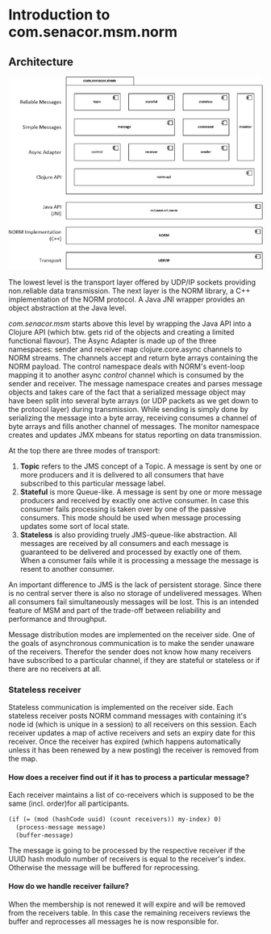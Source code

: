 # Introduction to com.senacor.msm.norm

## Architecture

![MSM Component View](Components.png)

The lowest level is the transport layer offered by UDP/IP sockets providing non.reliable data transmission.
The next layer is the NORM library, a C++ implementation of the NORM protocol. A Java JNI wrapper provides
an object abstraction at the Java level.

_com.senacor.msm_ starts above this level by wrapping the Java API into a Clojure API 
(which btw. gets rid of the objects and creating a limited functional flavour).
The Async Adapter is made up of the three namespaces: sender and receiver map clojure.core.async channels to
NORM streams. The channels accept and return byte arrays containing the NORM payload.
The control namespace deals with NORM's event-loop mapping it to another async _control_ channel which
is consumed by the sender and receiver.
The message namespace creates and parses message objects and takes care of the fact that a serialized
message object may have been split into several byte arrays (or UDP packets as we get down to the
protocol layer) during transmission. While sending is simply done by serializing the message into a byte
array, receiving consumes a channel of byte arrays and fills another channel of messages.
The monitor namespace creates and updates JMX mbeans for status reporting on data transmission.

At the top there are three modes of transport:

1. **Topic** refers to the JMS concept of a Topic. A message is sent by one or more producers and
it is delivered to all consumers that have subscribed to this particular message label.
2. **Stateful** is more Queue-like. A message is sent by one or more message producers and received
by exactly one active consumer. In case this consumer fails processing is taken over by one of
the passive consumers. This mode should be used when message processing updates some sort of local
state.
3. **Stateless** is also providing truely JMS-queue-like abstraction. All messages are received by
all consumers and each message is guaranteed to be delivered and processed by exactly one of them. 
When a consumer fails while it is processing a message the message is resent to another consumer.

An important difference to JMS is the lack of persistent storage. Since there is no central server
there is also no storage of undelivered messages. When all consumers fail simultaneously messages will
be lost. This is an intended feature of MSM and part of the trade-off between reliability and
performance and throughput.

Message distribution modes are implemented on the receiver side. One of the goals of asynchronous
communication is to make the sender unaware of the receivers. Therefor the sender does not know
how many receivers have subscribed to a particular channel, if they are stateful or stateless
or if there are no receivers at all.

### Stateless receiver

Stateless communication is implemented on the receiver side. Each stateless receiver
posts NORM command messages with containing it's node id (which is unique in a session) to
all receivers on this session. Each receiver updates a map of active receivers and sets an
expiry date for this receiver. Once the receiver has expired (which happens automatically
unless it has been renewed by a new posting) the receiver is removed from the map.

#### How does a receiver find out if it has to process a particular message?

Each receiver maintains a list of co-receivers which is supposed to be the same (incl.
order)for all participants.

    (if (= (mod (hashCode uuid) (count receivers)) my-index) 0)
      (process-message message)
      (buffer-message)
      
The message is going to be processed by the respective receiver if the UUID hash modulo
number of receivers is equal to the receiver's index. Otherwise the message will be buffered
for reprocessing.

#### How do we handle receiver failure?

When the membership is not renewed it will expire and will be removed from the receivers table.
In this case the remaining receivers reviews the buffer and reprocesses
all messages he is now responsible for.


